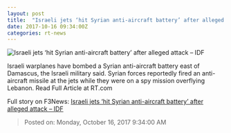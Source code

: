 ```yaml
---
layout: post
title:  "Israeli jets ‘hit Syrian anti-aircraft battery’ after alleged attack – IDF"
date: 2017-10-16 09:34:00Z
categories: rt-news
---
```


![Israeli jets ‘hit Syrian anti-aircraft battery’ after alleged attack – IDF](https://cdni.rt.com/files/2017.10/article/59e47f19fc7e9350158b4567.jpg)

Israeli warplanes have bombed a Syrian anti-aircraft battery east of Damascus, the Israeli military said. Syrian forces reportedly fired an anti-aircraft missile at the jets while they were on a spy mission overflying Lebanon. Read Full Article at RT.com


Full story on F3News: [Israeli jets ‘hit Syrian anti-aircraft battery’ after alleged attack – IDF](http://www.f3nws.com/n/2YquC)

> Posted on: Monday, October 16, 2017 9:34:00 AM

